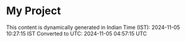 # My Project

This content is dynamically generated in Indian Time (IST): 2024-11-05 10:27:15 IST
Converted to UTC: 2024-11-05 04:57:15 UTC
